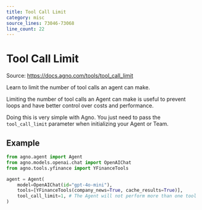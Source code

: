 ```yaml
---
title: Tool Call Limit
category: misc
source_lines: 73046-73068
line_count: 22
---
```


# Tool Call Limit
Source: https://docs.agno.com/tools/tool_call_limit

Learn to limit the number of tool calls an agent can make.

Limiting the number of tool calls an Agent can make is useful to prevent loops and have better control over costs and performance.

Doing this is very simple with Agno. You just need to pass the `tool_call_limit` parameter when initializing your Agent or Team.

## Example

```python
from agno.agent import Agent
from agno.models.openai.chat import OpenAIChat
from agno.tools.yfinance import YFinanceTools

agent = Agent(
    model=OpenAIChat(id="gpt-4o-mini"),
    tools=[YFinanceTools(company_news=True, cache_results=True)],
    tool_call_limit=1, # The Agent will not perform more than one tool call.
)


